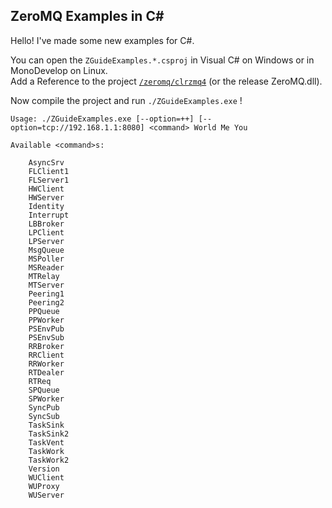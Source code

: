 ZeroMQ Examples in C#
---

Hello! I've made some new examples for C#.

You can open the `ZGuideExamples.*.csproj` in Visual C# on Windows or in MonoDevelop on Linux.  
Add a Reference to the project [`/zeromq/clrzmq4`](http://github.com/zeromq/clrzmq4) (or the release ZeroMQ.dll).

Now compile the project and run `./ZGuideExamples.exe` !

```
Usage: ./ZGuideExamples.exe [--option=++] [--option=tcp://192.168.1.1:8080] <command> World Me You

Available <command>s:

    AsyncSrv
    FLClient1
    FLServer1
    HWClient
    HWServer
    Identity
    Interrupt
    LBBroker
    LPClient
    LPServer
    MsgQueue
    MSPoller
    MSReader
    MTRelay
    MTServer
    Peering1
    Peering2
    PPQueue
    PPWorker
    PSEnvPub
    PSEnvSub
    RRBroker
    RRClient
    RRWorker
    RTDealer
    RTReq
    SPQueue
    SPWorker
    SyncPub
    SyncSub
    TaskSink
    TaskSink2
    TaskVent
    TaskWork
    TaskWork2
    Version
    WUClient
    WUProxy
    WUServer
```
